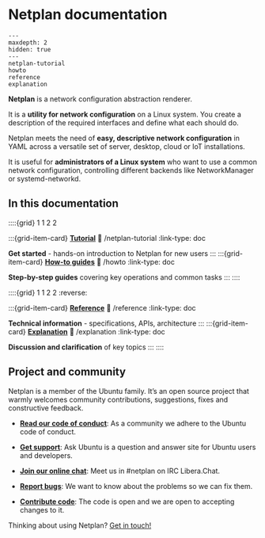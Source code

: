 # Netplan documentation

```{toctree}
---
maxdepth: 2
hidden: true
---
netplan-tutorial
howto
reference
explanation
```

**Netplan** is a network configuration abstraction renderer.

It is a **utility for network configuration** on a Linux system. You create a
description of the required interfaces and define what each should do.

Netplan meets the need of **easy, descriptive network configuration** in YAML
across a versatile set of server, desktop, cloud or IoT installations.

It is useful for **administrators of a Linux system** who want to use a common
network configuration, controlling different backends like NetworkManager or
systemd-networkd.

## In this documentation

::::{grid} 1 1 2 2

:::{grid-item-card} **[Tutorial](/netplan-tutorial)**
:link: /netplan-tutorial
:link-type: doc

**Get started** - hands-on introduction to Netplan for new users
:::
:::{grid-item-card} **[How-to guides](/howto)**
:link: /howto
:link-type: doc

**Step-by-step guides** covering key operations and common tasks
:::
::::

::::{grid} 1 1 2 2
:reverse:

:::{grid-item-card} **[Reference](/reference)**
:link: /reference
:link-type: doc

**Technical information** - specifications, APIs, architecture
:::
:::{grid-item-card} **[Explanation](/explanation)**
:link: /explanation
:link-type: doc

**Discussion and clarification** of key topics
:::
::::

## Project and community

Netplan is a member of the Ubuntu family. It’s an open source project that
warmly welcomes community contributions, suggestions, fixes and constructive
feedback.

* **[Read our code of conduct](https://ubuntu.com/community/code-of-conduct)**:
As a community we adhere to the Ubuntu code of conduct.

* **[Get support](https://askubuntu.com/questions/tagged/netplan)**:
Ask Ubuntu is a question and answer site for Ubuntu users and developers.

* **[Join our online chat](https://web.libera.chat/gamja/?channels=%23netplan)**:
Meet us in #netplan on IRC Libera.Chat.

* **[Report bugs](https://bugs.launchpad.net/netplan/+filebug)**:
We want to know about the problems so we can fix them.

* **[Contribute code](https://github.com/canonical/netplan)**:
The code is open and we are open to accepting changes to it.

Thinking about using Netplan? [Get in touch!](https://netplan.io)
